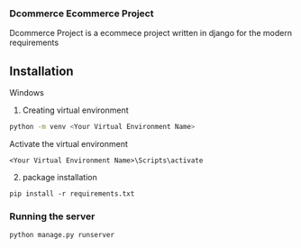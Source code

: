 ### Dcommerce Ecommerce Project

Dcommerce Project is a ecommece project written in django for the modern requirements

## Installation
Windows

1. Creating virtual environment
```bash
python -m venv <Your Virtual Environment Name>
```
Activate the virtual environment
```
<Your Virtual Environment Name>\Scripts\activate
```
2. package installation
```
pip install -r requirements.txt
```

### Running the server 
```
python manage.py runserver
```